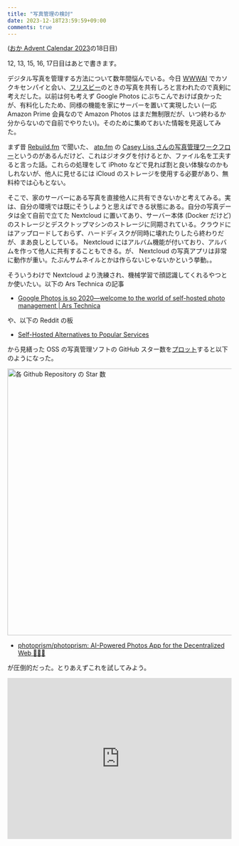 ```yaml
---
title: "写真管理の検討"
date: 2023-12-18T23:59:59+09:00
comments: true
---
```


([おか Advent Calendar 2023](https://adventar.org/calendars/9232)の18日目)

12, 13, 15, 16, 17日目はあとで書きます。

デジタル写真を管理する方法について数年間悩んでいる。今日 [WWWAI](/blog/posts/2023/advent1204) でカソクキセンパイと会い、[フリスビー](/blog/posts/2023/advent1209)のときの写真を共有しろと言われたので真剣に考えだした。以前は何も考えず Google Photos にぶちこんでおけば良かったが、有料化したため、同様の機能を家にサーバーを置いて実現したい (一応 Amazon Prime 会員なので Amazon Photos はまだ無制限だが、いつ終わるか分からないので自前でやりたい)。そのために集めておいた情報を見返してみた。

まず昔 [Rebuild.fm](https://rebuild.fm/) で聞いた、 [atp.fm](https://atp.fm/) の [Casey Liss さんの写真管理ワークフロー](https://www.caseyliss.com/2016/5/29/photo-management)というのがあるんだけど、これはジオタグを付けるとか、ファイル名を工夫すると言った話。これらの処理をして iPhoto などで見れば割と良い体験なのかもしれないが、他人に見せるには iCloud のストレージを使用する必要があり、無料枠では心もとない。

そこで、家のサーバーにある写真を直接他人に共有できないかと考えてみる。実は、自分の環境では既にそうしようと思えばできる状態にある。自分の写真データは全て自前で立てた Nextcloud に置いてあり、サーバー本体 (Docker だけど)のストレージとデスクトップマシンのストレージに同期されている。クラウドにはアップロードしておらず、ハードディスクが同時に壊れたりしたら終わりだが、まあ良しとしている。 Nextcloud にはアルバム機能が付いており、アルバムを作って他人に共有することもできる。が、 Nextcloud の写真アプリは非常に動作が重い。たぶんサムネイルとかは作らないじゃないかという挙動。。

そういうわけで Nextcloud より洗練され、機械学習で顔認識してくれるやつとか使いたい。以下の Ars Technica の記事

- [Google Photos is so 2020—welcome to the world of self-hosted photo management | Ars Technica](https://arstechnica.com/gadgets/2021/06/the-big-alternatives-to-google-photos-showdown/)

や、以下の Reddit の板

- [Self-Hosted Alternatives to Popular Services](https://www.reddit.com/r/selfhosted/)

から見繕った OSS の写真管理ソフトの GitHub スター数を[プロット](https://star-history.com/#nextcloud/photos&photonixapp/photonix&LibrePhotos/librephotos&chevereto/chevereto&electerious/Lychee&photoprism/photoprism&Piwigo/Piwigo&Webreaper/Damselfly&Date)すると以下のようになった。

<img src="/blog/images/20231218/star-history-20231218.png" alt="各 Github Repository の Star 数" width="600">

- [photoprism/photoprism: AI-Powered Photos App for the Decentralized Web 🌈💎✨](https://github.com/photoprism/photoprism)

が圧倒的だった。とりあえずこれを試してみよう。

<div style="text-align: center;">
<iframe src="https://adventar.org/calendars/9232/embed" width="100%" height="362" frameborder="0" loading="lazy"></iframe>
</div>
